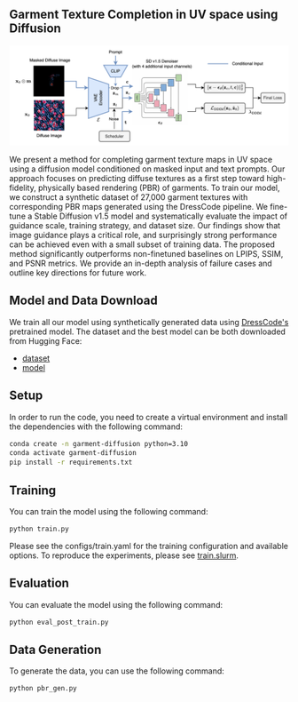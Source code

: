 ## Garment Texture Completion in UV space using Diffusion

![Overview of the Training Pipeline](report/figures/pbr_train_overview.png)

We present a method for completing garment texture maps in UV space using a diffusion 
model conditioned on masked input and text prompts. Our approach focuses on 
predicting diffuse textures as a first step toward high-fidelity, 
physically based rendering (PBR) of garments. To train our model, we construct a synthetic 
dataset of 27,000 garment textures with corresponding PBR maps generated using the 
DressCode pipeline. We fine-tune a Stable Diffusion v1.5 model and systematically evaluate the impact of 
guidance scale, training strategy, and dataset size. 
Our findings show that image guidance plays a critical role, and surprisingly strong performance can be achieved even with a 
small subset of training data. The proposed method significantly outperforms non-finetuned baselines on 
LPIPS, SSIM, and PSNR metrics. We provide an in-depth analysis of failure cases and outline key directions for future work.

## Model and Data Download

We train all our model using synthetically generated data using [DressCode's](https://github.com/IHe-KaiI/DressCode) pretrained model. 
The dataset and the best model can be both downloaded from Hugging Face: 
- [dataset](https://huggingface.co/datasets/ludekcizinsky/garment-texture-completion)
- [model](https://huggingface.co/ludekcizinsky/garment-completion)


## Setup

In order to run the code, you need to create a virtual environment and install the dependencies with the following command:

```bash
conda create -n garment-diffusion python=3.10
conda activate garment-diffusion
pip install -r requirements.txt
```

## Training

You can train the model using the following command:

```bash
python train.py
```

Please see the configs/train.yaml for the training configuration and available options. To reproduce the experiments, please see [train.slurm](train.slurm).

## Evaluation

You can evaluate the model using the following command:

```bash
python eval_post_train.py
```

## Data Generation

To generate the data, you can use the following command:

```bash
python pbr_gen.py
```
